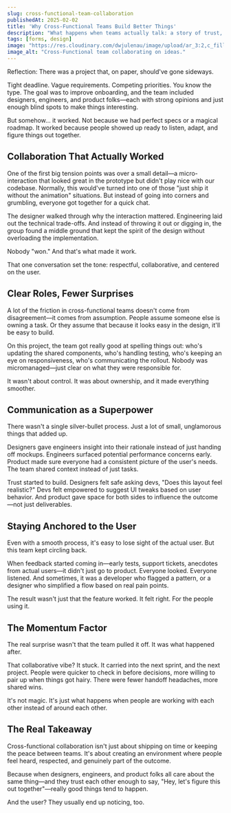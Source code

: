 ```yaml
---
slug: cross-functional-team-collaboration
publishedAt: 2025-02-02
title: 'Why Cross-Functional Teams Build Better Things'
description: "What happens when teams actually talk: a story of trust, shared wins, and a tiny UI detail that nearly derailed a launch."
tags: [forms, design]
image: "https://res.cloudinary.com/dwjulenau/image/upload/ar_3:2,c_fill,dpr_auto,f_auto,fl_progressive,q_auto/v1743963713/josh-portfolio/assets_task_01jr6589gne0h9rjapex810m08_img_0.webp"
image_alt: "Cross-Functional team collaborating on ideas."
---
```

Reflection: There was a project that, on paper, should've gone sideways.

Tight deadline. Vague requirements. Competing priorities. You know the type. The goal was to improve onboarding, and the team included designers, engineers, and product folks&mdash;each with strong opinions and just enough blind spots to make things interesting.

But somehow… it worked. Not because we had perfect specs or a magical roadmap. It worked because people showed up ready to listen, adapt, and figure things out together.

## Collaboration That Actually Worked
One of the first big tension points was over a small detail&mdash;a micro-interaction that looked great in the prototype but didn't play nice with our codebase. Normally, this would've turned into one of those "just ship it without the animation" situations. But instead of going into corners and grumbling, everyone got together for a quick chat.

The designer walked through why the interaction mattered. Engineering laid out the technical trade-offs. And instead of throwing it out or digging in, the group found a middle ground that kept the spirit of the design without overloading the implementation.

Nobody "won." And that's what made it work.

That one conversation set the tone: respectful, collaborative, and centered on the user.

## Clear Roles, Fewer Surprises
A lot of the friction in cross-functional teams doesn't come from disagreement&mdash;it comes from assumption. People assume someone else is owning a task. Or they assume that because it looks easy in the design, it'll be easy to build.

On this project, the team got really good at spelling things out: who's updating the shared components, who's handling testing, who's keeping an eye on responsiveness, who's communicating the rollout. Nobody was micromanaged&mdash;just clear on what they were responsible for.

It wasn't about control. It was about ownership, and it made everything smoother.

## Communication as a Superpower
There wasn't a single silver-bullet process. Just a lot of small, unglamorous things that added up.

Designers gave engineers insight into their rationale instead of just handing off mockups. Engineers surfaced potential performance concerns early. Product made sure everyone had a consistent picture of the user's needs. The team shared context instead of just tasks.

Trust started to build. Designers felt safe asking devs, "Does this layout feel realistic?" Devs felt empowered to suggest UI tweaks based on user behavior. And product gave space for both sides to influence the outcome&mdash;not just deliverables.

## Staying Anchored to the User
Even with a smooth process, it's easy to lose sight of the actual user. But this team kept circling back.

When feedback started coming in&mdash;early tests, support tickets, anecdotes from actual users&mdash;it didn't just go to product. Everyone looked. Everyone listened. And sometimes, it was a developer who flagged a pattern, or a designer who simplified a flow based on real pain points.

The result wasn't just that the feature worked. It felt right. For the people using it.

## The Momentum Factor
The real surprise wasn't that the team pulled it off. It was what happened after.

That collaborative vibe? It stuck. It carried into the next sprint, and the next project. People were quicker to check in before decisions, more willing to pair up when things got hairy. There were fewer handoff headaches, more shared wins.

It's not magic. It's just what happens when people are working with each other instead of around each other.

## The Real Takeaway
Cross-functional collaboration isn't just about shipping on time or keeping the peace between teams. It's about creating an environment where people feel heard, respected, and genuinely part of the outcome.

Because when designers, engineers, and product folks all care about the same thing&mdash;and they trust each other enough to say, "Hey, let's figure this out together"&mdash;really good things tend to happen.

And the user? They usually end up noticing, too.
